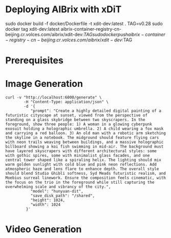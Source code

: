 # Deploying AIBrix with xDiT

sudo docker build -f docker/Dockerfile -t xdit-dev:latest .
TAG=v0.28
sudo docker tag xdit-dev:latest aibrix-container-registry-cn-beijing.cr.volces.com/aibrix/xdit-dev:$TAG
sudo docker push aibrix-container-registry-cn-beijing.cr.volces.com/aibrix/xdit-dev:$TAG

# Prerequisites

# Image Generation

```
curl -v "http://localhost:6000/generate" \
        -H "Content-Type: application/json" \
        -d '{
           "prompt": "Create a highly detailed digital painting of a futuristic cityscape at sunset, viewed from the perspective of standing on a glass skybridge between two skyscrapers. In the foreground, show three people: 1) A woman in a glowing cyberpunk exosuit holding a holographic umbrella. 2) A child wearing a fox mask and carrying a red balloon. 3) An old man with a robotic arm sketching the skyline in a notebook. The midground should feature flying cars with neon trails weaving between buildings, and a massive holographic billboard showing a koi fish swimming in mid-air. The background must have layered skyscrapers with different architectural styles: some with gothic spires, some with minimalist glass facades, and one central tower shaped like a spiraling helix. The lighting should mix warm golden sunlight with cold blue and pink neon reflections. Add atmospheric haze and lens flare to enhance depth. The overall style should blend Studio Ghibli softness, Syd Meads futuristic realism, and Moebius surreal linework. Ensure the composition feels cinematic, with the focus on the trio in the foreground while still capturing the overwhelming scale and vibrancy of the city.",
           "model": "hunyuan-dit",
           "save_disk_path": "/shared",
           "height": 1024,
           "width": 1024
         }'
```
# Video Generation